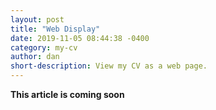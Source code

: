 ```yaml
---
layout: post
title: "Web Display"
date: 2019-11-05 08:44:38 -0400
category: my-cv
author: dan
short-description: View my CV as a web page.
---
```


**This article is coming soon**
